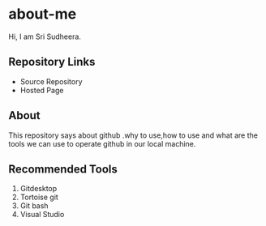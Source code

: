 # about-me

Hi, I am Sri Sudheera.

## Repository Links
* Source Repository
* Hosted Page

## About 
This repository says about github .why to use,how to use and what are the tools we can use to operate github in our local machine.

## Recommended Tools
1. Gitdesktop
2. Tortoise git
3. Git bash
4. Visual Studio